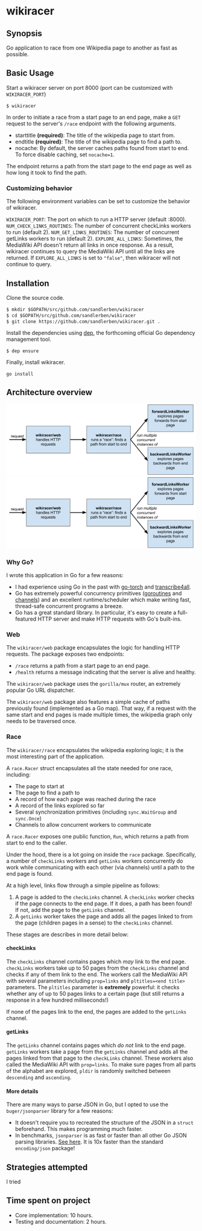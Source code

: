 # wikiracer

## Synopsis

Go application to race from one Wikipedia page to another as fast as possible.

## Basic Usage

Start a wikiracer server on port 8000 (port can be customized with `WIKIRACER_PORT`)

```
$ wikiracer
```

In order to initiate a race from a start page to an end page, make a `GET` request to the server's `/race` endpoint with the following arguments.

- starttitle **(required)**: The title of the wikipedia page to start from.
- endtitle **(required)**: The title of the wikipedia page to find a path to.
- nocache: By default, the server caches paths found from start to end. To force disable caching, set `nocache=1`.

The endpoint returns a path from the start page to the end page as well as how long it took to find the path.

### Customizing behavior

The following environment variables can be set to customize the behavior of wikiracer.

`WIKIRACER_PORT`: The port on which to run a HTTP server (default :8000).
`NUM_CHECK_LINKS_ROUTINES`: The number of concurrent checkLinks workers to run (default 2).
`NUM_GET_LINKS_ROUTINES`: The number of concurrent getLinks workers to run (default 2).
`EXPLORE_ALL_LINKS`: Sometimes, the MediaWiki API doesn't return all links in once response. As a result, wikiracer continues to query the MediaWiki API until all the links are returned. If `EXPLORE_ALL_LINKS` is set to `"false"`, then wikiracer will not continue to query.

## Installation

Clone the source code.

```
$ mkdir $GOPATH/src/github.com/sandlerben/wikiracer
$ cd $GOPATH/src/github.com/sandlerben/wikiracer
$ git clone https://github.com/sandlerben/wikiracer.git .
```

Install the dependencies using [dep](https://github.com/golang/dep), the forthcoming official Go dependency management tool.

```
$ dep ensure
```

Finally, install wikiracer.

```
go install
```

## Architecture overview

![wikiracer overview](./wikiracer_overview.svg)<img src="./wikiracer_overview.svg">

### Why Go?

I wrote this application in Go for a few reasons:

- I had experience using Go in the past with [go-torch](https://github.com/uber/go-torch) and [transcribe4all](https://github.com/hack4impact/transcribe4all).
- Go has extremely powerful concurrency primitives ([goroutines](https://gobyexample.com/goroutines) and [channels](https://tour.golang.org/concurrency/2)) and an excellent runtime/scheduler which make writing fast, thread-safe concurrent programs a breeze.
- Go has a great standard library. In particular, it's easy to create a full-featured HTTP server and make HTTP requests with Go's built-ins.

### Web

The `wikiracer/web` package encapsulates the logic for handling HTTP requests. The package exposes two endpoints:

- `/race` returns a path from a start page to an end page.
- `/health` returns a message indicating that the server is alive and healthy.

The `wikiracer/web` package uses the `gorilla/mux` router, an extremely popular Go URL dispatcher.

The `wikiracer/web` package also features a simple cache of paths previously found (implemented as a Go map). That way, if a request with the same start and end pages is made multiple times, the wikipedia graph only needs to be traversed once.

### Race

The `wikiracer/race` encapsulates the wikipedia exploring logic; it is the most interesting part of the application.

A `race.Racer` struct encapsulates all the state needed for one race, including:

- The page to start at
- The page to find a path to
- A record of how each page was reached during the race
- A record of the links explored so far
- Several synchronization primitives (including `sync.WaitGroup` and `sync.Once`)
- Channels to allow concurrent workers to communicate  

A `race.Racer` exposes one public function, `Run`, which returns a path from start to end to the caller.

Under the hood, there is a lot going on inside the `race` package. Specifically, a number of `checkLinks` workers and `getLinks` workers concurrently do work while communicating with each other (via channels) until a path to the end page is found.

At a high level, links flow through a simple pipeline as follows:

1. A page is added to the `checkLinks` channel. A `checkLinks` worker checks if the page connects to the end page. If it does, a path has been found! If not, add the page to the `getLinks` channel.
2. A `getLinks` worker takes the page and adds all the pages linked to from the page (children pages in a sense) to the `checkLinks` channel.

These stages are describes in more detail below:

#### checkLinks

The `checkLinks` channel contains pages which _may_ link to the end page. `checkLinks` workers take up to 50 pages from the `checkLinks` channel and checks if any of them link to the end. The workers call the MediaWiki API with several parameters including `prop=links` and `pltitles=<end title>` parameters. The `pltitles` parameter is **extremely** powerful: it checks whether any of up to 50 pages links to a certain page (but still returns a response in a few hundred milliseconds!)

If none of the pages link to the end, the pages are added to the `getLinks` channel.

#### getLinks

The `getLinks` channel contains pages which _do not_ link to the end page. `getLinks` workers take a page from the `getLinks` channel and adds all the pages linked from that page to the `checkLinks` channel. These workers also called the MediaWiki API with `prop=links`. To make sure pages from all parts of the alphabet are explored, `pldir` is randomly switched between `descending` and `ascending`.

#### More details

There are many ways to parse JSON in Go, but I opted to use the `buger/jsonparser` library for a few reasons:

- It doesn't require you to recreated the structure of the JSON in a `struct` beforehand. This makes programming much faster.
- In benchmarks, `jsonparser` is as fast or faster than all other Go JSON parsing libraries. [See here](https://github.com/buger/jsonparser#benchmarks). It is 10x faster than the standard `encoding/json` package!

## Strategies attempted

I tried

## Time spent on project

- Core implementation: 10 hours.
- Testing and documentation: 2 hours.
